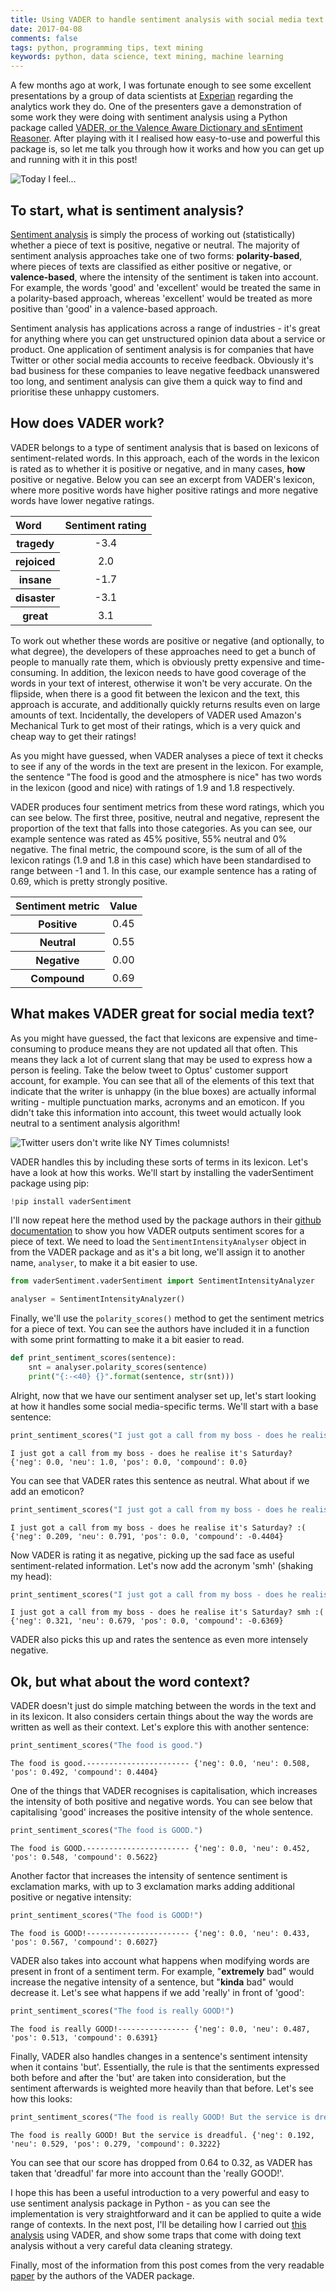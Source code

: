 ```yaml
---
title: Using VADER to handle sentiment analysis with social media text
date: 2017-04-08
comments: false
tags: python, programming tips, text mining
keywords: python, data science, text mining, machine learning
---
```


A few months ago at work, I was fortunate enough to see some excellent presentations by a group of data scientists at [Experian](http://www.experian.com.au/) regarding the analytics work they do. One of the presenters gave a demonstration of some work they were doing with sentiment analysis using a Python package called [VADER, or the Valence Aware Dictionary and sEntiment Reasoner](https://github.com/cjhutto/vaderSentiment). After playing with it I realised how easy-to-use and powerful this package is, so let me talk you through how it works and how you can get up and running with it in this post!

<img src="/figure/Vader_1.jpg" title="Today I feel..." style="display: block; margin: auto;" />


## To start, what is sentiment analysis?

[Sentiment analysis](https://en.wikipedia.org/wiki/Sentiment_analysis) is simply the process of working out (statistically) whether a piece of text is positive, negative or neutral. The majority of sentiment analysis approaches take one of two forms: **polarity-based**, where pieces of texts are classified as either positive or negative, or **valence-based**, where the intensity of the sentiment is taken into account. For example, the words 'good' and 'excellent' would be treated the same in a polarity-based approach, whereas 'excellent' would be treated as more positive than 'good' in a valence-based approach.

Sentiment analysis has applications across a range of industries - it's great for anything where you can get unstructured opinion data about a service or product. One application of sentiment analysis is for companies that have Twitter or other social media accounts to receive feedback. Obviously it's bad business for these companies to leave negative feedback unanswered too long, and sentiment analysis can give them a quick way to find and prioritise these unhappy customers.


## How does VADER work?

VADER belongs to a type of sentiment analysis that is based on lexicons of sentiment-related words. In this approach, each of the words in the lexicon is rated as to whether it is positive or negative, and in many cases, **how** positive or negative. Below you can see an excerpt from VADER's lexicon, where more positive words have higher positive ratings and more negative words have lower negative ratings.

<div>
<table class="table table-bordered">
  <thead>
    <tr style="text-align: right;">
      <th style="text-align:left">Word</th>
      <th style="text-align:center">Sentiment rating</th>
    </tr>
  </thead>
  <tbody>
    <tr>
      <th>tragedy</th>
      <td style="text-align:center">-3.4</td>
    </tr>
    <tr>
      <th>rejoiced</th>
      <td style="text-align:center">2.0</td>
    </tr>
    <tr>
      <th>insane</th>
      <td style="text-align:center">-1.7</td>
    </tr>
    <tr>
      <th>disaster</th>
      <td style="text-align:center">-3.1</td>
    </tr>
    <tr>
      <th>great</th>
      <td style="text-align:center">3.1</td>
    </tr>
  </tbody>
</table>
</div>

To work out whether these words are positive or negative (and optionally, to what degree), the developers of these approaches need to get a bunch of people to manually rate them, which is obviously pretty expensive and time-consuming. In addition, the lexicon needs to have good coverage of the words in your text of interest, otherwise it won't be very accurate. On the flipside, when there is a good fit between the lexicon and the text, this approach is accurate, and additionally quickly returns results even on large amounts of text. Incidentally, the developers of VADER used Amazon's Mechanical Turk to get most of their ratings, which is a very quick and cheap way to get their ratings!

As you might have guessed, when VADER analyses a piece of text it checks to see if any of the words in the text are present in the lexicon. For example, the sentence "The food is good and the atmosphere is nice" has two words in the lexicon (good and nice) with ratings of 1.9 and 1.8 respectively.

VADER produces four sentiment metrics from these word ratings, which you can see below. The first three, positive, neutral and negative, represent the proportion of the text that falls into those categories. As you can see, our example sentence was rated as 45% positive, 55% neutral and 0% negative. The final metric, the compound score, is the sum of all of the lexicon ratings (1.9 and 1.8 in this case) which have been standardised to range between -1 and 1. In this case, our example sentence has a rating of 0.69, which is pretty strongly positive.

<div>
<table class="table table-bordered">
  <thead>
    <tr style="text-align: right;">
      <th style="text-align:left">Sentiment metric</th>
      <th style="text-align:center">Value</th>
    </tr>
  </thead>
  <tbody>
    <tr>
      <th>Positive</th>
      <td style="text-align:center">0.45</td>
    </tr>
    <tr>
      <th>Neutral</th>
      <td style="text-align:center">0.55</td>
    </tr>
    <tr>
      <th>Negative</th>
      <td style="text-align:center">0.00</td>
    </tr>
    <tr>
      <th>Compound</th>
      <td style="text-align:center">0.69</td>
    </tr>
  </tbody>
</table>
</div>

## What makes VADER great for social media text?

As you might have guessed, the fact that lexicons are expensive and time-consuming to produce means they are not updated all that often. This means they lack a lot of current slang that may be used to express how a person is feeling. Take the below tweet to Optus' customer support account, for example. You can see that all of the elements of this text that indicate that the writer is unhappy (in the blue boxes) are actually informal writing - multiple punctuation marks, acronyms and an emoticon. If you didn't take this information into account, this tweet would actually look neutral to a sentiment analysis algorithm!

<img src="/figure/Vader_2.png" title="Twitter users don't write like NY Times columnists!" style="display: block; margin: auto;" />

VADER handles this by including these sorts of terms in its lexicon. Let's have a look at how this works. We'll start by installing the vaderSentiment package using pip:


```python
!pip install vaderSentiment
```

I'll now repeat here the method used by the package authors in their [github documentation](https://github.com/cjhutto/vaderSentiment) to show you how VADER outputs sentiment scores for a piece of text. We need to load the `SentimentIntensityAnalyser` object in from the VADER package and as it's a bit long, we'll assign it to another name, `analyser`, to make it a bit easier to use.


```python
from vaderSentiment.vaderSentiment import SentimentIntensityAnalyzer

analyser = SentimentIntensityAnalyzer()
```

Finally, we'll use the `polarity_scores()` method to get the sentiment metrics for a piece of text. You can see the authors have included it in a function with some print formatting to make it a bit easier to read.


```python
def print_sentiment_scores(sentence):
    snt = analyser.polarity_scores(sentence)
    print("{:-<40} {}".format(sentence, str(snt)))
```

Alright, now that we have our sentiment analyser set up, let's start looking at how it handles some social media-specific terms. We'll start with a base sentence:


```python
print_sentiment_scores("I just got a call from my boss - does he realise it's Saturday?")
```

    I just got a call from my boss - does he realise it's Saturday? {'neg': 0.0, 'neu': 1.0, 'pos': 0.0, 'compound': 0.0}


You can see that VADER rates this sentence as neutral. What about if we add an emoticon?


```python
print_sentiment_scores("I just got a call from my boss - does he realise it's Saturday? :(")
```

    I just got a call from my boss - does he realise it's Saturday? :( {'neg': 0.209, 'neu': 0.791, 'pos': 0.0, 'compound': -0.4404}


Now VADER is rating it as negative, picking up the sad face as useful sentiment-related information. Let's now add the acronym 'smh' (shaking my head):


```python
print_sentiment_scores("I just got a call from my boss - does he realise it's Saturday? smh :(")
```

    I just got a call from my boss - does he realise it's Saturday? smh :( {'neg': 0.321, 'neu': 0.679, 'pos': 0.0, 'compound': -0.6369}


VADER also picks this up and rates the sentence as even more intensely negative.

## Ok, but what about the word context?

VADER doesn't just do simple matching between the words in the text and in its lexicon. It also considers certain things about the way the words are written as well as their context. Let's explore this with another sentence:


```python
print_sentiment_scores("The food is good.")
```

    The food is good.----------------------- {'neg': 0.0, 'neu': 0.508, 'pos': 0.492, 'compound': 0.4404}


One of the things that VADER recognises is capitalisation, which increases the intensity of both positive and negative words. You can see below that capitalising 'good' increases the positive intensity of the whole sentence.


```python
print_sentiment_scores("The food is GOOD.")
```

    The food is GOOD.----------------------- {'neg': 0.0, 'neu': 0.452, 'pos': 0.548, 'compound': 0.5622}


Another factor that increases the intensity of sentence sentiment is exclamation marks, with up to 3 exclamation marks adding additional positive or negative intensity:


```python
print_sentiment_scores("The food is GOOD!")
```

    The food is GOOD!----------------------- {'neg': 0.0, 'neu': 0.433, 'pos': 0.567, 'compound': 0.6027}


VADER also takes into account what happens when modifying words are present in front of a sentiment term. For example, "**extremely** bad" would increase the negative intensity of a sentence, but "**kinda** bad" would decrease it. Let's see what happens if we add 'really' in front of 'good':


```python
print_sentiment_scores("The food is really GOOD!")
```

    The food is really GOOD!---------------- {'neg': 0.0, 'neu': 0.487, 'pos': 0.513, 'compound': 0.6391}


Finally, VADER also handles changes in a sentence's sentiment intensity when it contains 'but'. Essentially, the rule is that the sentiments expressed both before and after the 'but' are taken into consideration, but the sentiment afterwards is weighted more heavily than that before. Let's see how this looks:


```python
print_sentiment_scores("The food is really GOOD! But the service is dreadful.")
```

    The food is really GOOD! But the service is dreadful. {'neg': 0.192, 'neu': 0.529, 'pos': 0.279, 'compound': 0.3222}


You can see that our score has dropped from 0.64 to 0.32, as VADER has taken that 'dreadful' far more into account than the 'really GOOD!'.

I hope this has been a useful introduction to a very powerful and easy to use sentiment analysis package in Python - as you can see the implementation is very straightforward and it can be applied to quite a wide range of contexts. In the next post, I'll be detailing how I carried out [this analysis]({filename}2017-01-10-how-do-we-feel-about-new-years-resolutions.md) using VADER, and show some traps that come with doing text analysis without a very careful data cleaning strategy.

Finally, most of the information from this post comes from the very readable [paper](http://comp.social.gatech.edu/papers/icwsm14.vader.hutto.pdf) by the authors of the VADER package.
